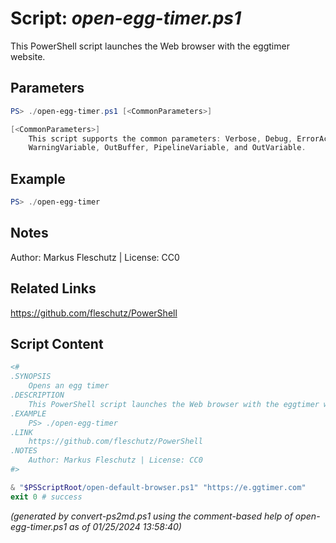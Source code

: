 Script: *open-egg-timer.ps1*
========================

This PowerShell script launches the Web browser with the eggtimer website.

Parameters
----------
```powershell
PS> ./open-egg-timer.ps1 [<CommonParameters>]

[<CommonParameters>]
    This script supports the common parameters: Verbose, Debug, ErrorAction, ErrorVariable, WarningAction, 
    WarningVariable, OutBuffer, PipelineVariable, and OutVariable.
```

Example
-------
```powershell
PS> ./open-egg-timer

```

Notes
-----
Author: Markus Fleschutz | License: CC0

Related Links
-------------
https://github.com/fleschutz/PowerShell

Script Content
--------------
```powershell
<#
.SYNOPSIS
	Opens an egg timer
.DESCRIPTION
	This PowerShell script launches the Web browser with the eggtimer website.
.EXAMPLE
	PS> ./open-egg-timer
.LINK
	https://github.com/fleschutz/PowerShell
.NOTES
	Author: Markus Fleschutz | License: CC0
#>

& "$PSScriptRoot/open-default-browser.ps1" "https://e.ggtimer.com"
exit 0 # success
```

*(generated by convert-ps2md.ps1 using the comment-based help of open-egg-timer.ps1 as of 01/25/2024 13:58:40)*
